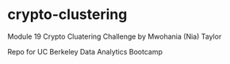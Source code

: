 # crypto-clustering
Module 19 Crypto Cluatering Challenge by Mwohania (Nia) Taylor

Repo for UC Berkeley Data Analytics Bootcamp
